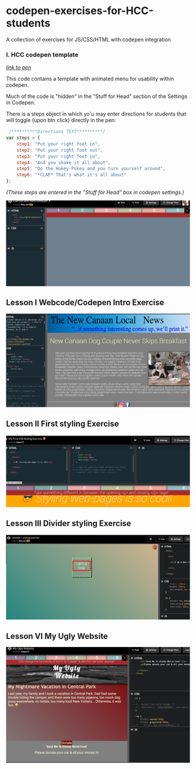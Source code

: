 # codepen-exercises-for-HCC-students
A collection of exercises for JS/CSS/HTML with codepen integration



### I. HCC codepen template 

*[link to pen](https://codepen.io/happycodeclub/pen/OvmjpV)*

This code contains a template with animated menu for usability within codepen.

Much of the code is "hidden" in the "Stuff for Head" section of the Settings in Codepen.

There is a steps object in which yo`u may enter directions for students that will toggle (upon btn click) directly in the pen:

```javascript
 /**********Directions TEXT**********/
var steps = {
    step1: "Put your right foot in",
    step2: "Put your right foot out",
    step3: "Put your right foot in",
    step4: "And you shake it all about",
    step5: "Do the Hokey-Pokey and you turn yourself around",
    step6: "*CLAP* That's what it's all about"
};
```

*(These steps are entered in the "Stuff for Head" box in codepen settings.)*

![menu pic](./readmeImg/menuview.jpg "menu view")

## Lesson I Webcode/Codepen Intro Exercise

![webcode intro](./readmeImg/webintro.png "webcode intro")

## Lesson II First styling Exercise

![first styling ex](./readmeImg/firststyle.png "firststyle.png")

## Lesson III Divider styling Exercise

![div styling](./readmeImg/divstyle.png "divstyle.png")

## Lesson VI My Ugly Website

![ugly](./readmeImg/ugly.png "ugly.png")
